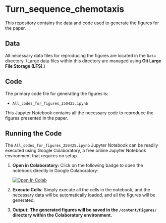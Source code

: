# Turn_sequence_chemotaxis

This repository contains the data and code used to generate the figures for the paper.

## Data

All necessary data files for reproducing the figures are located in the `Data` directory.
(Large data files within this directory are managed using **Git Large File Storage (LFS)**.)

## Code

The primary code file for generating the figures is:

-   `All_codes_for_figures_250425.ipynb`

This Jupyter Notebook contains all the necessary code to reproduce the figures presented in the paper.


## Running the Code

The `All_codes_for_figures_250425.ipynb` Jupyter Notebook can be readily executed using Google Colaboratory, a free online Jupyter Notebook environment that requires no setup.

1.  **Open in Colaboratory:** Click on the following badge to open the notebook directly in Google Colaboratory:

    [![Open In Colab](https://colab.research.google.com/assets/colab-badge.svg)](https://colab.research.google.com/github/KarinSuwazono/Turn_sequence_chemotaxis/blob/main/Codes/All_codes_for_figures_250425.ipynb)

2.  **Execute Cells:** Simply execute all the cells in the notebook, and the necessary data will be automatically loaded, and all the figures will be generated.

3.  **Output:**
    **The generated figures will be saved in the `/content/Figures/` directory within the Colaboratory environment.**
